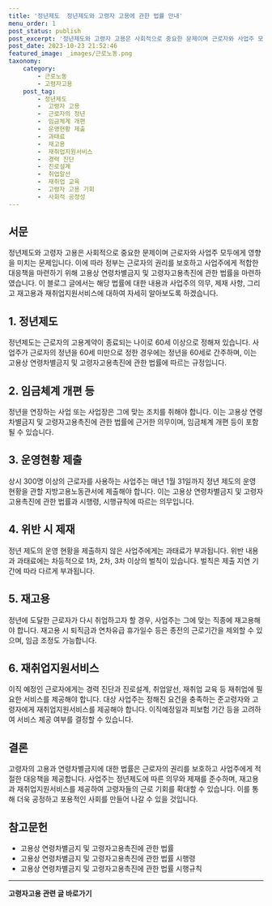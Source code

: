 ```yaml
---
title: '정년제도  정년제도와 고령자 고용에 관한 법률 안내'
menu_order: 1
post_status: publish
post_excerpt: '정년제도와 고령자 고용은 사회적으로 중요한 문제이며 근로자와 사업주 모두에게 영향을 미치는 문제입니다. 이에 따라 정부는 근로자의 권리를 보호하고 사업주에게 적합한 대응책을 마련하기 위해 고용상 연령차별금지 및 고령자고용촉진에 관한 법률을 마련하였습니다. 이 블로그 글에서는 해당 법률에 대한 내용과 사업주의 의무, 제재 사항, 그리고 재고용과 재취업지원서비스에 대하여 자세히 알아보도록 하겠습니다.'
post_date: 2023-10-23 21:52:46
featured_image: _images/근로노동.png
taxonomy:
    category:
        - 근로노동
        - 고령자고용
    post_tag:
        - 정년제도
        -  고령자 고용
        -  근로자의 정년
        -  임금체계 개편
        -  운영현황 제출
        -  과태료
        -  재고용
        -  재취업지원서비스
        -  경력 진단
        -  진로설계
        -  취업알선
        -  재취업 교육
        -  고령자 고용 기회
        -  사회적 공정성
---
```



## 서문

정년제도와 고령자 고용은 사회적으로 중요한 문제이며 근로자와 사업주 모두에게 영향을 미치는 문제입니다. 이에 따라 정부는 근로자의 권리를 보호하고 사업주에게 적합한 대응책을 마련하기 위해 고용상 연령차별금지 및 고령자고용촉진에 관한 법률을 마련하였습니다. 이 블로그 글에서는 해당 법률에 대한 내용과 사업주의 의무, 제재 사항, 그리고 재고용과 재취업지원서비스에 대하여 자세히 알아보도록 하겠습니다.

## 1. 정년제도

정년제도는 근로자의 고용계약이 종료되는 나이로 60세 이상으로 정해져 있습니다. 사업주가 근로자의 정년을 60세 미만으로 정한 경우에는 정년을 60세로 간주하며, 이는 고용상 연령차별금지 및 고령자고용촉진에 관한 법률에 따르는 규정입니다.

## 2. 임금체계 개편 등

정년을 연장하는 사업 또는 사업장은 그에 맞는 조치를 취해야 합니다. 이는 고용상 연령차별금지 및 고령자고용촉진에 관한 법률에 근거한 의무이며, 임금체계 개편 등이 포함될 수 있습니다.

## 3. 운영현황 제출

상시 300명 이상의 근로자를 사용하는 사업주는 매년 1월 31일까지 정년 제도의 운영 현황을 관할 지방고용노동관서에 제출해야 합니다. 이는 고용상 연령차별금지 및 고령자고용촉진에 관한 법률과 시행령, 시행규칙에 따르는 의무입니다.

## 4. 위반 시 제재

정년 제도의 운영 현황을 제출하지 않은 사업주에게는 과태료가 부과됩니다. 위반 내용과 과태료에는 차등적으로 1차, 2차, 3차 이상의 벌칙이 있습니다. 벌칙은 제출 지연 기간에 따라 다르게 부과됩니다.

## 5. 재고용

정년에 도달한 근로자가 다시 취업하고자 할 경우, 사업주는 그에 맞는 직종에 재고용해야 합니다. 재고용 시 퇴직금과 연차유급 휴가일수 등은 종전의 근로기간을 제외할 수 있으며, 임금 조정도 가능합니다.

## 6. 재취업지원서비스

이직 예정인 근로자에게는 경력 진단과 진로설계, 취업알선, 재취업 교육 등 재취업에 필요한 서비스를 제공해야 합니다. 대상 사업주는 정해진 요건을 충족하는 준고령자와 고령자에게 재취업지원서비스를 제공해야 합니다. 이직예정일과 피보험 기간 등을 고려하여 서비스 제공 여부를 결정할 수 있습니다.

## 결론

고령자의 고용과 연령차별금지에 대한 법률은 근로자의 권리를 보호하고 사업주에게 적절한 대응책을 제공합니다. 사업주는 정년제도에 따른 의무와 제재를 준수하며, 재고용과 재취업지원서비스를 제공하여 고령자들의 근로 기회를 확대할 수 있습니다. 이를 통해 더욱 공정하고 포용적인 사회를 만들어 나갈 수 있을 것입니다.

## 참고문헌

- 고용상 연령차별금지 및 고령자고용촉진에 관한 법률
- 고용상 연령차별금지 및 고령자고용촉진에 관한 법률 시행령
- 고용상 연령차별금지 및 고령자고용촉진에 관한 법률 시행규칙
<!-- wp:separator -->
<hr class="wp-block-separator has-alpha-channel-opacity"/>
<!-- /wp:separator -->

<!-- wp:group {"backgroundColor":"base","layout":{"type":"constrained"}} -->
<div class="wp-block-group has-base-background-color has-background"><!-- wp:paragraph {"align":"center","fontSize":"medium"} -->
<p class="has-text-align-center has-large-font-size"><strong>고령자고용 관련 글 바로가기</strong></p>
<!-- /wp:paragraph -->


<!-- wp:latest-posts
{"categories":[{"id":10544,"count":19,"description":"","link":"https://uknowlaw.com/category/%ea%b3%a0%eb%a0%b9%ec%9e%90%ea%b3%a0%ec%9a%a9/","name":"고령자고용","slug":"고령자고용","taxonomy":"category","parent":0,"meta":[],"_links":{"self":[{"href":"https://uknowlaw.com/wp-json/wp/v2/categories/10544"}],"collection":[{"href":"https://uknowlaw.com/wp-json/wp/v2/categories"}],"about":[{"href":"https://uknowlaw.com/wp-json/wp/v2/taxonomies/category"}],"wp:post_type":[{"href":"https://uknowlaw.com/wp-json/wp/v2/posts?categories=10544"}],"curies":[{"name":"wp","href":"https://api.w.org/{rel}","templated":true}]}}],"postsToShow":100,"excerptLength":28,"postLayout":"grid","columns":2,"featuredImageAlign":"left","featuredImageSizeSlug":"large","fontSize":"medium"} /--></div>
<!-- /wp:group -->